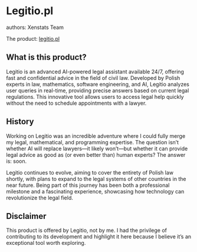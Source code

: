 # Legitio.pl
authors: Xenstats Team

The product: [legitio.pl](legitio.pl)

## What is this product?
Legitio is an advanced AI-powered legal assistant available 24/7, offering fast and confidential advice in the field of civil law. Developed by Polish experts in law, mathematics, software engineering, and AI, Legitio analyzes user queries in real-time, providing precise answers based on current legal regulations. This innovative tool allows users to access legal help quickly without the need to schedule appointments with a lawyer.

## History
Working on Legitio was an incredible adventure where I could fully merge my legal, mathematical, and programming expertise. The question isn’t whether AI will replace lawyers—it likely won’t—but whether it can provide legal advice as good as (or even better than) human experts? The answer is: soon.

Legitio continues to evolve, aiming to cover the entirety of Polish law shortly, with plans to expand to the legal systems of other countries in the near future. Being part of this journey has been both a professional milestone and a fascinating experience, showcasing how technology can revolutionize the legal field.

## Disclaimer
This product is offered by Legitio, not by me. I had the privilege of contributing to its development and highlight it here because I believe it’s an exceptional tool worth exploring.
